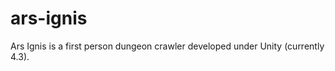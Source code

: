 ars-ignis
=========

Ars Ignis is a first person dungeon crawler developed under Unity (currently 4.3).
